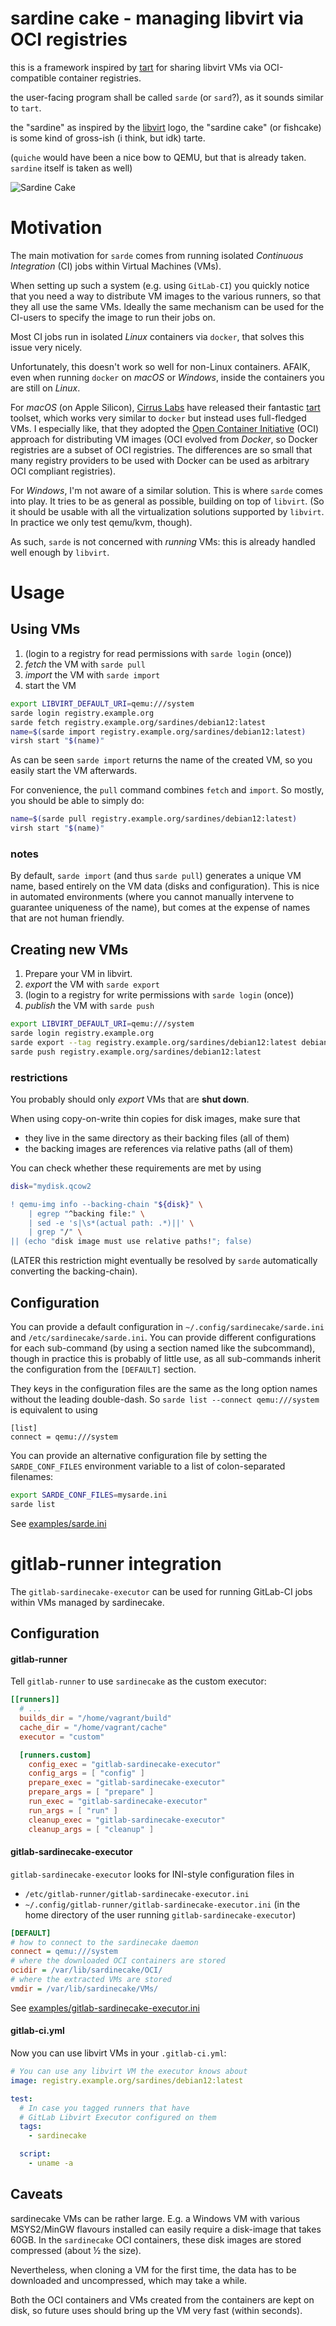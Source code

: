 sardine cake - managing libvirt via OCI registries
==================================================

this is a framework inspired by [tart](https://github.com/cirruslabs/tart) for
sharing libvirt VMs via  OCI-compatible container registries.

the user-facing program shall be called `sarde` (or `sard`?), as it sounds
similar to `tart`.

the "sardine" as inspired by the [libvirt](https://libvirt.org) logo,
the "sardine cake" (or fishcake) is some kind of gross-ish (i think, but idk)
tarte.

(`quiche` would have been a nice bow to QEMU, but that is already taken.
`sardine` itself is taken as well)

![Sardine Cake](docs/sardinecake.png)


# Motivation

The main motivation for `sarde` comes from running isolated *Continuous Integration* (CI) jobs
within Virtual Machines (VMs).

When setting up such a system (e.g. using `GitLab-CI`) you quickly notice that you need
a way to distribute VM images to the various runners, so that they all use the same VMs.
Ideally the same mechanism can be used for the CI-users to specify the image to run their jobs on.

Most CI jobs run in isolated *Linux* containers via `docker`, that solves this issue very nicely.

Unfortunately, this doesn't work so well for non-Linux containers.
AFAIK, even when running `docker` on *macOS* or *Windows*, inside the containers you are still on *Linux*.

For *macOS* (on Apple Silicon), [Cirrus Labs](https://cirruslabs.org/) have released their fantastic
[tart](https://github.com/cirruslabs/tart) toolset, which works very similar to `docker` but instead
uses full-fledged VMs.
I especially like, that they adopted the [Open Container Initiative](https://opencontainers.org/) (OCI) approach
for distributing VM images (OCI evolved from *Docker*, so Docker registries are a subset of OCI registries.
The differences are so small that many registry providers to be used with Docker can be used as
arbitrary OCI compliant registries).

For *Windows*, I'm not aware of a similar solution.
This is where `sarde` comes into play.
It tries to be as general as possible, building on top of `libvirt`.
(So it should be usable with all the virtualization solutions supported by `libvirt`.
In practice we only test qemu/kvm, though).

As such, `sarde` is not concerned with *running* VMs:
this is already handled well enough by `libvirt`.



# Usage

## Using VMs

1. (login to a registry for read permissions with `sarde login` (once))
2. *fetch* the VM with `sarde pull`
3. *import* the VM with `sarde import`
4. start the VM


```sh
export LIBVIRT_DEFAULT_URI=qemu:///system
sarde login registry.example.org
sarde fetch registry.example.org/sardines/debian12:latest
name=$(sarde import registry.example.org/sardines/debian12:latest)
virsh start "$(name)"
```

As can be seen `sarde import` returns the name of the created VM,
so you easily start the VM afterwards.

For convenience, the `pull` command combines `fetch` and `import`.
So mostly, you should be able to simply do:

```sh
name=$(sarde pull registry.example.org/sardines/debian12:latest)
virsh start "$(name)"
```

### notes
By default, `sarde import` (and thus `sarde pull`) generates a
unique VM name, based entirely on the VM data (disks and configuration).
This is nice in automated environments (where you cannot manually intervene
to guarantee uniqueness of the name), but comes at the expense of names
that are not human friendly.

## Creating new VMs

1. Prepare your VM in libvirt.
2. *export* the VM with `sarde export`
3. (login to a registry for write permissions with `sarde login` (once))
4. *publish* the VM with `sarde push`

```sh
export LIBVIRT_DEFAULT_URI=qemu:///system
sarde login registry.example.org
sarde export --tag registry.example.org/sardines/debian12:latest debian12
sarde push registry.example.org/sardines/debian12:latest
```

### restrictions

You probably should only *export* VMs that are **shut down**.

When using copy-on-write thin copies for disk images, make sure that
- they live in the same directory as their backing files (all of them)
- the backing images are references via relative paths (all of them)

You can check whether these requirements are met by using
```sh
disk="mydisk.qcow2

! qemu-img info --backing-chain "${disk}" \
	| egrep "^backing file:" \
	| sed -e 's|\s*(actual path: .*)||' \
	| grep "/" \
|| (echo "disk image must use relative paths!"; false)
```

(LATER this restriction might eventually be resolved by `sarde` automatically
converting the backing-chain).


## Configuration

You can provide a default configuration in `~/.config/sardinecake/sarde.ini` and `/etc/sardinecake/sarde.ini`.
You can provide different configurations for each sub-command (by using a section named like the subcommand),
though in practice this is probably of little use, as all sub-commands inherit the configuration from the `[DEFAULT]` section.

They keys in the configuration files are the same as the long option names without the leading double-dash.
So `sarde list --connect qemu:///system` is equivalent to using

```
[list]
connect = qemu:///system
```

You can provide an alternative configuration file by setting the `SARDE_CONF_FILES` environment variable to
a list of colon-separated filenames:

```sh
export SARDE_CONF_FILES=mysarde.ini
sarde list
```

See [examples/sarde.ini](examples/sarde.ini)

# gitlab-runner integration

The `gitlab-sardinecake-executor` can be used for running GitLab-CI jobs within VMs managed by sardinecake.

## Configuration

#### gitlab-runner

Tell `gitlab-runner` to use `sardinecake` as the custom executor:

```toml
[[runners]]
  # ...
  builds_dir = "/home/vagrant/build"
  cache_dir = "/home/vagrant/cache"
  executor = "custom"

  [runners.custom]
    config_exec = "gitlab-sardinecake-executor"
    config_args = [ "config" ]
    prepare_exec = "gitlab-sardinecake-executor"
    prepare_args = [ "prepare" ]
    run_exec = "gitlab-sardinecake-executor"
    run_args = [ "run" ]
    cleanup_exec = "gitlab-sardinecake-executor"
    cleanup_args = [ "cleanup" ]
```

#### gitlab-sardinecake-executor

`gitlab-sardinecake-executor` looks for INI-style configuration files in
- `/etc/gitlab-runner/gitlab-sardinecake-executor.ini`
- `~/.config/gitlab-runner/gitlab-sardinecake-executor.ini` (in the home directory of the user running `gitlab-sardinecake-executor`)

```ini
[DEFAULT]
# how to connect to the sardinecake daemon
connect = qemu:///system
# where the downloaded OCI containers are stored
ocidir = /var/lib/sardinecake/OCI/
# where the extracted VMs are stored
vmdir = /var/lib/sardinecake/VMs/
```

See [examples/gitlab-sardinecake-executor.ini](examples/gitlab-sardinecake-executor.ini)

#### gitlab-ci.yml
Now you can use libvirt VMs in your `.gitlab-ci.yml`:

```yml
# You can use any libvirt VM the executor knows about
image: registry.example.org/sardines/debian12:latest

test:
  # In case you tagged runners that have
  # GitLab Libvirt Executor configured on them
  tags:
    - sardinecake

  script:
    - uname -a
```

## Caveats

sardinecake VMs can be rather large.
E.g. a Windows VM with various MSYS2/MinGW flavours installed can easily require a disk-image that takes 60GB.
In the `sardinecake` OCI containers, these disk images are stored compressed (about ½ the size).

Nevertheless, when cloning a VM for the first time, the data has to be downloaded and uncompressed,
which may take a while.

Both the OCI containers and VMs created from the containers are kept on disk, so future uses should bring up the
VM very fast (within seconds).
